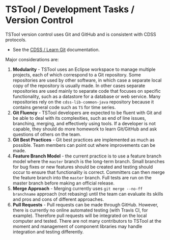 # TSTool / Development Tasks / Version Control #

TSTool version control uses Git and GitHub and is consistent with CDSS protocols.

* See the [CDSS / Learn Git](http://learn.openwaterfoundation.org/cdss-learn-git/) documentation.

Major considerations are:

1. **Modularity** - TSTool uses an Eclipse workspace to manage multiple projects, each of which correspond to a Git repository.
Some repositories are used by other software, in which case a separate local copy of the repository is usually made.
In other cases separate repositories are used mainly to separate code that
focuses on specific functionality, such as a datastore for a database or web service.
Many repositories rely on the `cdss-lib-common-java` repository because it contains general code such as `TS` for time series.
2. **Git Fluency** - TSTool developers are expected to be fluent with Git and be able to deal with its complexities,
such as end of line issues, branching, merging, and effectively using tools.
If a developer is not capable, they should do more homework to learn Git/GitHub and ask questions of others on the team.
3. **Git Best Practices** - Git best practices are implemented as much as possible.
Team members can point out where improvements can be made.
4. **Feature Branch Model** - the current practice is to use a feature branch model where the `master` branch
is the long-term branch.  Small branches for bug fixes or new features should be created and testing should occur
to ensure that functionality is correct.
Committers can then merge the feature branch into the `master` branch.
Full tests are run on the master branch before making an official release.
5. **Merge Approach** - Merging currently uses `git merge --no-ff branchname` approach (not rebasing) until the team
can evaluate its skills and pros and cons of different approaches.
6. **Pull Requests** - Pull requests can be made through GitHub.
However, there is currently no online automated testing (with Travis CI, for example).
Therefore pull requests will be integrated on the local computer and tested.
There are not many contributors to TSTool at the moment and management of component libraries may handle integration and testing differently.
